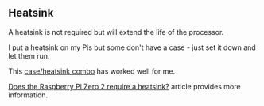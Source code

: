 ## Heatsink

A heatsink is not required but will extend the life of the processor.

I put a heatsink on my Pis but some don't have a case - just set it down and let them run. 

This [case/heatsink combo](https://www.amazon.com/eleUniverse-Raspberry-Aluminum-Heatsink-Compatible/dp/B0BLTZKKN9/ref=sr_1_6?crid=37SEY36MBMEAO&dib=eyJ2IjoiMSJ9.pATBcA8ckcSgmHSPSTJf7964yZ5tFMTwpo6pP3VdHvlxpUcPSIuhbezPBlVUWl8Gkx9Zk18b-Mjr4WOPmJukCXoGfHEHoG-wgai-5V9YdTgFgs9I8xq8BMtjriPaP8JqDfME9Y0Uv-edhKJLVYVTJKm5s74xrbYcxowZZnIxi4llqDIDsnrlCl4f2NENH4zxKVf2Z1sOWrYZ8koXFbmLmYXYVzPBWOmivQflguqpUWU.FnFORtF7klqsFJCQjKxgb0I_hbonEw5IMjx_8-Frt5o&dib_tag=se&keywords=rpi+zero+heatsink&qid=1729780514&sprefix=rpi+zero+heat%2Caps%2C364&sr=8-6) has worked well for me.

[Does the Raspberry Pi Zero 2 require a heatsink?](https://picockpit.com/raspberry-pi/does-the-raspberry-pi-zero-2-require-a-heatsink/) article provides more information.
